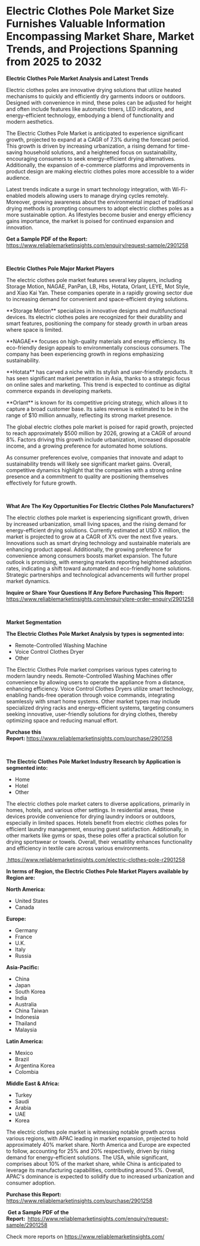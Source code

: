 <p><h1>Electric Clothes Pole Market Size Furnishes Valuable Information Encompassing Market Share, Market Trends, and Projections Spanning from 2025 to 2032</h1></p><p><strong>Electric Clothes Pole Market Analysis and Latest Trends</strong></p>
<p><p>Electric clothes poles are innovative drying solutions that utilize heated mechanisms to quickly and efficiently dry garments indoors or outdoors. Designed with convenience in mind, these poles can be adjusted for height and often include features like automatic timers, LED indicators, and energy-efficient technology, embodying a blend of functionality and modern aesthetics.</p><p>The Electric Clothes Pole Market is anticipated to experience significant growth, projected to expand at a CAGR of 7.3% during the forecast period. This growth is driven by increasing urbanization, a rising demand for time-saving household solutions, and a heightened focus on sustainability, encouraging consumers to seek energy-efficient drying alternatives. Additionally, the expansion of e-commerce platforms and improvements in product design are making electric clothes poles more accessible to a wider audience.</p><p>Latest trends indicate a surge in smart technology integration, with Wi-Fi-enabled models allowing users to manage drying cycles remotely. Moreover, growing awareness about the environmental impact of traditional drying methods is prompting consumers to adopt electric clothes poles as a more sustainable option. As lifestyles become busier and energy efficiency gains importance, the market is poised for continued expansion and innovation.</p></p>
<p><strong>Get a Sample PDF of the Report:&nbsp;</strong> <a href="https://www.reliablemarketinsights.com/enquiry/request-sample/2901258?utm_campaign=2280&utm_medium=2&utm_source=Github&utm_content=ia&utm_term=16032025&utm_id=electric-clothes-pole">https://www.reliablemarketinsights.com/enquiry/request-sample/2901258</a></p>
<p>&nbsp;</p>
<p><strong>Electric Clothes Pole Major Market Players</strong></p>
<p><p>The electric clothes pole market features several key players, including Storage Motion, NAGAE, PanPan, LB, Hbs, Hotata, Orlant, LEYE, Mot Style, and Xiao Kai Yan. These companies operate in a rapidly growing sector due to increasing demand for convenient and space-efficient drying solutions.</p><p>**Storage Motion** specializes in innovative designs and multifunctional devices. Its electric clothes poles are recognized for their durability and smart features, positioning the company for steady growth in urban areas where space is limited.</p><p>**NAGAE** focuses on high-quality materials and energy efficiency. Its eco-friendly design appeals to environmentally conscious consumers. The company has been experiencing growth in regions emphasizing sustainability.</p><p>**Hotata** has carved a niche with its stylish and user-friendly products. It has seen significant market penetration in Asia, thanks to a strategic focus on online sales and marketing. This trend is expected to continue as digital commerce expands in developing markets.</p><p>**Orlant** is known for its competitive pricing strategy, which allows it to capture a broad customer base. Its sales revenue is estimated to be in the range of $10 million annually, reflecting its strong market presence.</p><p>The global electric clothes pole market is poised for rapid growth, projected to reach approximately $500 million by 2026, growing at a CAGR of around 8%. Factors driving this growth include urbanization, increased disposable income, and a growing preference for automated home solutions.</p><p>As consumer preferences evolve, companies that innovate and adapt to sustainability trends will likely see significant market gains. Overall, competitive dynamics highlight that the companies with a strong online presence and a commitment to quality are positioning themselves effectively for future growth.</p></p>
<p>&nbsp;</p>
<p><strong>What Are The Key Opportunities For Electric Clothes Pole Manufacturers?</strong></p>
<p><p>The electric clothes pole market is experiencing significant growth, driven by increased urbanization, small living spaces, and the rising demand for energy-efficient drying solutions. Currently estimated at USD X million, the market is projected to grow at a CAGR of X% over the next five years. Innovations such as smart drying technology and sustainable materials are enhancing product appeal. Additionally, the growing preference for convenience among consumers boosts market expansion. The future outlook is promising, with emerging markets reporting heightened adoption rates, indicating a shift toward automated and eco-friendly home solutions. Strategic partnerships and technological advancements will further propel market dynamics.</p></p>
<p><strong>Inquire or Share Your Questions If Any Before Purchasing This Report:</strong> <a href="https://www.reliablemarketinsights.com/enquiry/pre-order-enquiry/2901258?utm_campaign=2280&utm_medium=2&utm_source=Github&utm_content=ia&utm_term=16032025&utm_id=electric-clothes-pole">https://www.reliablemarketinsights.com/enquiry/pre-order-enquiry/2901258</a></p>
<p>&nbsp;</p>
<p><strong>Market Segmentation</strong></p>
<p><strong>The Electric Clothes Pole Market Analysis by types is segmented into:</strong></p>
<p><ul><li>Remote-Controlled Washing Machine</li><li>Voice Control Clothes Dryer</li><li>Other</li></ul></p>
<p><p>The Electric Clothes Pole market comprises various types catering to modern laundry needs. Remote-Controlled Washing Machines offer convenience by allowing users to operate the appliance from a distance, enhancing efficiency. Voice Control Clothes Dryers utilize smart technology, enabling hands-free operation through voice commands, integrating seamlessly with smart home systems. Other market types may include specialized drying racks and energy-efficient systems, targeting consumers seeking innovative, user-friendly solutions for drying clothes, thereby optimizing space and reducing manual effort.</p></p>
<p><strong>Purchase this Report:&nbsp;</strong><a href="https://www.reliablemarketinsights.com/purchase/2901258?utm_campaign=2280&utm_medium=2&utm_source=Github&utm_content=ia&utm_term=16032025&utm_id=electric-clothes-pole">https://www.reliablemarketinsights.com/purchase/2901258</a></p>
<p>&nbsp;</p>
<p><strong>The Electric Clothes Pole Market Industry Research by Application is segmented into:</strong></p>
<p><ul><li>Home</li><li>Hotel</li><li>Other</li></ul></p>
<p><p>The electric clothes pole market caters to diverse applications, primarily in homes, hotels, and various other settings. In residential areas, these devices provide convenience for drying laundry indoors or outdoors, especially in limited spaces. Hotels benefit from electric clothes poles for efficient laundry management, ensuring guest satisfaction. Additionally, in other markets like gyms or spas, these poles offer a practical solution for drying sportswear or towels. Overall, their versatility enhances functionality and efficiency in textile care across various environments.</p></p>
<p><a href="https://www.reliablemarketinsights.com/electric-clothes-pole-r2901258?utm_campaign=2280&utm_medium=2&utm_source=Github&utm_content=ia&utm_term=16032025&utm_id=electric-clothes-pole">&nbsp;https://www.reliablemarketinsights.com/electric-clothes-pole-r2901258</a></p>
<p><strong>In terms of Region, the Electric Clothes Pole Market Players available by Region are:</strong></p>
<p>
    <p> <strong> North America: </strong>
        <ul>
            <li>United States</li>
            <li>Canada</li>
        </ul>
        </p> 
    <p> <strong> Europe: </strong>
        <ul>
            <li>Germany</li>
            <li>France</li>
            <li>U.K.</li>
            <li>Italy</li>
            <li>Russia</li>
        </ul>
        </p> 
    <p> <strong> Asia-Pacific: </strong>
        <ul>
            <li>China</li>
            <li>Japan</li>
            <li>South Korea</li>
            <li>India</li>
            <li>Australia</li>
            <li>China Taiwan</li>
            <li>Indonesia</li>
            <li>Thailand</li>
            <li>Malaysia</li>
        </ul>
        </p> 
    <p> <strong> Latin America: </strong>
        <ul>
            <li>Mexico</li>
            <li>Brazil</li>
            <li>Argentina Korea</li>
            <li>Colombia</li>
        </ul>
        </p> 
    <p> <strong> Middle East & Africa: </strong>
        <ul>
            <li>Turkey</li>
            <li>Saudi</li>
            <li>Arabia</li>
            <li>UAE</li>
            <li>Korea</li>
        </ul>
    </p>
    </p>
<p><p>The electric clothes pole market is witnessing notable growth across various regions, with APAC leading in market expansion, projected to hold approximately 40% market share. North America and Europe are expected to follow, accounting for 25% and 20% respectively, driven by rising demand for energy-efficient solutions. The USA, while significant, comprises about 10% of the market share, while China is anticipated to leverage its manufacturing capabilities, contributing around 5%. Overall, APAC's dominance is expected to solidify due to increased urbanization and consumer adoption.</p></p>
<p><strong>Purchase this Report: </strong><a href="https://www.reliablemarketinsights.com/purchase/2901258?utm_campaign=2280&utm_medium=2&utm_source=Github&utm_content=ia&utm_term=16032025&utm_id=electric-clothes-pole">https://www.reliablemarketinsights.com/purchase/2901258</a></p>
<p>&nbsp;<strong>Get a Sample PDF of the Report:&nbsp;&nbsp;</strong><a href="https://www.reliablemarketinsights.com/enquiry/request-sample/2901258?utm_campaign=2280&utm_medium=2&utm_source=Github&utm_content=ia&utm_term=16032025&utm_id=electric-clothes-pole">https://www.reliablemarketinsights.com/enquiry/request-sample/2901258</a></p>
<p><strong></strong></p>
<p>Check more reports on <a href="https://www.reliablemarketinsights.com/?utm_campaign=2280&utm_medium=2&utm_source=Github&utm_content=ia&utm_term=16032025&utm_id=electric-clothes-pole">https://www.reliablemarketinsights.com/</a></p>